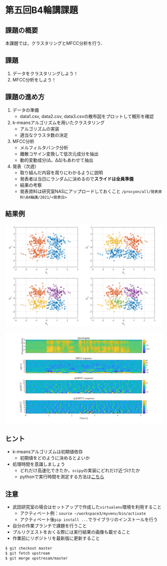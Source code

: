 # 第五回B4輪講課題

## 課題の概要

本課題では，クラスタリングとMFCC分析を行う．

## 課題

1. データをクラスタリングしよう！
2. MFCC分析をしよう！

## 課題の進め方

1. データの準備
   - data1.csv, data2.csv, data3.csvの散布図をプロットして概形を確認
2. k-meansアルゴリズムを用いたクラスタリング
   - アルゴリズムの実装
   - 適当なクラスタ数の決定
3. MFCC分析
   - メルフィルタバンク分析
   - 離散コサイン変換して低次元成分を抽出
   - 動的変動成分(Δ，ΔΔ)もあわせて抽出
4. 発表（次週）
   - 取り組んだ内容を周りにわかるように説明
   - 発表者は当日にランダムに決めるので**スライドは全員準備**
   - 結果の考察
   - 発表資料は研究室NASにアップロードしておくこと
      `/procyon/all/発表資料\B4輪講/2021/<発表日>`

## 結果例

![クラスタリング結果](./figs/clustering_result.png)

![MFCC](./figs/mfcc.png)

## ヒント

- k-meansアルゴリズムは初期値依存
  - 初期値をどのように決めるとよいか
- 処理時間を意識しましょう
  - どれだけ高速化できたか，`scipy`の実装にどれだけ近づけたか
  - pythonで実行時間を測定する方法は[こちら](http://st-hakky.hatenablog.com/entry/2018/01/26/214255)

## 注意

- 武田研究室の場合はセットアップで作成した`virtualenv`環境を利用すること  
    - アクティベート例：`source ~/workspace3/myvenv/bin/activate`  
    - アクティベート後`pip install ...`でライブラリのインストールを行う  
- 自分の作業ブランチで課題を行うこと
- プルリクエストをおくる際には実行結果の画像も載せること
- 作業前にリポジトリを最新版に更新すること

```
$ git checkout master
$ git fetch upstream
$ git merge upstresam/master
```

